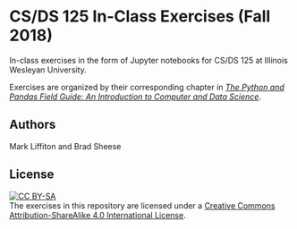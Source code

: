 # CS/DS 125 In-Class Exercises (Fall 2018)

In-class exercises in the form of Jupyter notebooks for CS/DS 125 at Illinois
Wesleyan University.

Exercises are organized by their corresponding chapter in
[*The Python and Pandas Field Guide: An Introduction to Computer and Data
Science*](https://snakebear.science/).

## Authors

Mark Liffiton and Brad Sheese

## License
[![CC BY-SA](https://i.creativecommons.org/l/by-sa/4.0/88x31.png)](http://creativecommons.org/licenses/by-sa/4.0/)  
The exercises in this repository are licensed under a [Creative Commons Attribution-ShareAlike 4.0 International License](http://creativecommons.org/licenses/by-sa/4.0/).
